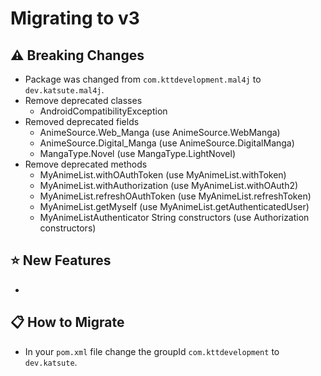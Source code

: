 # Migrating to v3

## ⚠️ Breaking Changes

 - Package was changed from `com.kttdevelopment.mal4j` to `dev.katsute.mal4j`.
 - Remove deprecated classes
    - AndroidCompatibilityException
 - Removed deprecated fields
    - AnimeSource.Web_Manga (use AnimeSource.WebManga)
    - AnimeSource.Digital_Manga (use AnimeSource.DigitalManga)
    - MangaType.Novel (use MangaType.LightNovel)
 - Remove deprecated methods
    - MyAnimeList.withOAuthToken (use MyAnimeList.withToken)
    - MyAnimeList.withAuthorization (use MyAnimeList.withOAuth2)
    - MyAnimeList.refreshOAuthToken (use MyAnimeList.refreshToken)
    - MyAnimeList.getMyself (use MyAnimeList.getAuthenticatedUser)
    - MyAnimeListAuthenticator String constructors (use Authorization constructors)

## ⭐ New Features

 -

## 📋 How to Migrate

 - In your `pom.xml` file change the groupId `com.kttdevelopment` to `dev.katsute`.